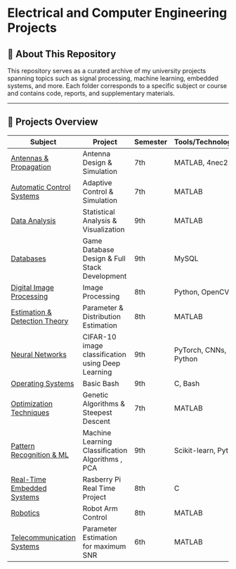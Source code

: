 # Electrical and Computer Engineering Projects

## 📌 About This Repository

This repository serves as a curated archive of my university projects spanning topics such as signal processing, machine learning, embedded systems, and more. Each folder corresponds to a specific subject or course and contains code, reports, and supplementary materials.

---

## 🧠 Projects Overview

| Subject | Project | Semester | Tools/Technologies |
|--------|---------|----------|---------------------|
| [Antennas & Propagation](https://github.com/chrisdardas/ECE-Projects/tree/main/Antennas%20%26%20Propagation) | Antenna Design & Simulation | 7th | MATLAB, 4nec2 |
| [Automatic Control Systems](https://github.com/chrisdardas/ECE-Projects/tree/main/Automatic%20Control%20Systems) | Adaptive Control & Simulation | 7th | MATLAB |
| [Data Analysis](https://github.com/chrisdardas/ECE-Projects/tree/main/Data%20Analysis) | Statistical Analysis & Visualization | 9th | MATLAB |
| [Databases](https://github.com/chrisdardas/ECE-Projects/tree/main/Databases) | Game Database Design & Full Stack Development | 9th | MySQL |
| [Digital Image Processing](https://github.com/chrisdardas/ECE-Projects/tree/main/Digital%20Image%20Processing) | Image Processing | 8th | Python, OpenCV |
| [Estimation & Detection Theory](https://github.com/chrisdardas/ECE-Projects/tree/main/Estimation%20%26%20Detection%20Theory) | Parameter & Distribution Estimation | 8th | MATLAB |
| [Neural Networks](https://github.com/chrisdardas/ECE-Projects/tree/main/Neural%20Networks) | CIFAR-10 image classification using Deep Learning | 9th | PyTorch, CNNs, Python |
| [Operating Systems](https://github.com/chrisdardas/ECE-Projects/tree/main/Operating%20Systems) | Basic Bash | 9th | C, Bash |
| [Optimization Techniques](https://github.com/chrisdardas/ECE-Projects/tree/main/Optimization%20Techniques) | Genetic Algorithms & Steepest Descent | 7th | MATLAB |
| [Pattern Recognition & ML](https://github.com/chrisdardas/ECE-Projects/tree/main/Pattern%20Recognition%20%26%20Machine%20Learning) | Machine Learning Classification Algorithms , PCA | 9th | Scikit-learn, Python |
| [Real-Time Embedded Systems](https://github.com/chrisdardas/ECE-Projects/tree/main/Real%20Time%20Embeeded%20Systems) | Rasberry Pi Real Time Project | 8th | C |
| [Robotics](https://github.com/chrisdardas/ECE-Projects/tree/main/Robotics) | Robot Arm Control | 8th | MATLAB |
| [Telecommunication Systems](https://github.com/chrisdardas/ECE-Projects/tree/main/Telecommunication%20Systems) | Parameter Estimation for maximum SNR | 6th | MATLAB |
